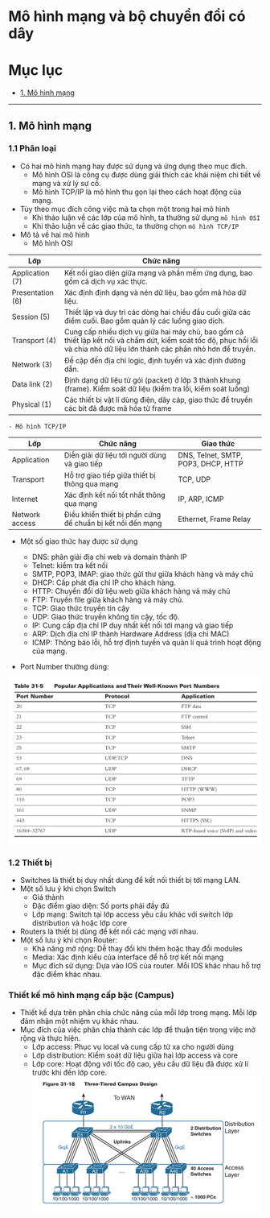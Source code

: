 # Mô hình mạng và bộ chuyển đổi có dây

# Mục lục

* [1. Mô hình mạng ](#1)

---

<a name = '1'></a>

## 1. Mô hình mạng

### 1.1 Phân loại

- Có hai mô hình mạng hay được sử dụng và ứng dụng theo mục đích. 
    - Mô hình OSI là công cụ được dùng giải thích các khái niệm chi tiết về mạng và xử lý sự cố. 
    - Mô hình TCP/IP là mô hình thu gọn lại theo cách hoạt động của mạng. 
- Tùy theo mục đích công việc mà ta chọn một trong hai mô hình
    - Khi thảo luận về các lớp của mô hình, ta thường sử dụng `mô hình OSI`
    - Khi thảo luận về các giao thức, ta thường chọn `mô hình TCP/IP`
- Mô tả về hai mô hình 
    - Mô hình OSI

| Lớp | Chức năng |
| ---- | -------- |
| Application (7) | Kết nối giao diện giữa mạng và phần mềm ứng dụng, bao gồm cả dịch vụ xác thực. |
| Presentation (6) | Xác định định dạng và nén dữ liệu, bao gồm mã hóa dữ liệu. | 
| Session (5) | Thiết lập và duy trì các dòng hai chiều đầu cuối giữa các điểm cuối. Bao gồm quản lý các luồng giao dịch. |
| Transport (4) | Cung cấp nhiều dịch vụ giữa hai máy chủ, bao gồm cả thiết lập kết nối và chấm dứt, kiểm soát tốc độ, phục hồi lỗi và chia nhỏ dữ liệu lớn thành các phần nhỏ hơn để truyền. |
| Network (3) | Đề cập đến địa chỉ logic, định tuyến và xác định đường dẫn. |
| Data link (2) | Định dạng dữ liệu từ gói (packet) ở lớp 3 thành khung (frame). Kiểm soát dữ liệu (kiểm tra lỗi, kiểm soát luồng) |
| Physical (1) | Các thiết bị vật lí dùng điện, dây cáp, giao thức để truyền các bit đã được mã hóa từ frame |

    - Mô hình TCP/IP

| Lớp | Chức năng | Giao thức |
| --- | --------- | -------- |
| Application | Diễn giải dữ liệu tới người dùng và giao tiếp | DNS, Telnet, SMTP, POP3, DHCP, HTTP |
| Transport | Hỗ trợ giao tiếp giữa thiết bị thông qua mạng | TCP, UDP | 
| Internet | Xác định kết nối tốt nhất thông qua mạng | IP, ARP, ICMP |
| Network access | Điều khiển thiết bị phần cứng để chuẩn bị kết nối đến mạng | Ethernet, Frame Relay |

- Một số giao thức hay được sử dụng 
    - DNS: phân giải địa chỉ web và domain thành IP
    - Telnet: kiểm tra kết nối 
    - SMTP, POP3, IMAP: giao thức gửi thư giữa khách hàng và máy chủ
    - DHCP: Cấp phát địa chỉ IP cho khách hàng.
    - HTTP: Chuyển đổi dữ liệu web giữa khách hàng và máy chủ 
    - FTP: Truyền file giữa khách hàng và máy chủ.
    - TCP: Giao thức truyền tin cậy
    - UDP: Giao thức truyền không tin cậy, tốc độ.
    - IP: Cung cấp địa chỉ IP duy nhất kết nối tới mạng và giao tiếp
    - ARP: Dịch địa chỉ IP thành Hardware Address (địa chỉ MAC)
    - ICMP: Thông báo lỗi, hỗ trợ định tuyến và quản lí quá trình hoạt động của mạng.

- Port Number thường dùng: 

![1](/image/2021-03-31_15-09-50.png)

### 1.2 Thiết bị

- Switches là thiết bị duy nhất dùng để kết nối thiết bị tới mạng LAN.
- Một số lưu ý khi chọn Switch
    - Giá thành 
    - Đặc điểm giao diện: Số ports phải đầy đủ
    - Lớp mạng: Switch tại lớp access yêu cầu khác với switch lớp distribution và hoặc lớp core
- Routers là thiết bị dùng để kết nối các mạng với nhau. 
- Một số lưu ý khi chọn Router: 
    - Khả năng mở rộng: Dễ thay đổi khi thêm hoặc thay đổi modules
    - Media: Xác định kiểu của interface để hỗ trợ kết nối mạng
    - Mục đích sử dụng: Dựa vào IOS của router. Mỗi IOS khác nhau hỗ trợ đặc điểm khác nhau. 

### Thiết kế mô hình mạng cấp bậc (Campus)
- Thiết kế dựa trên phân chia chức năng của mỗi lớp trong mạng. Mỗi lớp đảm nhận một nhiệm vụ khác nhau. 
- Mục đích của việc phân chia thành các lớp để thuận tiện trong việc mở rộng và thực hiện. 
    - Lớp access: Phục vụ local và cung cấp từ xa cho người dùng 
    - Lớp distribution: Kiểm soát dữ liệu giữa hai lớp access và core 
    - Lớp core: Hoạt động với tốc độ cao, yêu cầu dữ liệu đã được xử lí trước khi đến lớp core. 
![2](/image/2021-03-31_15-57-31.png)
